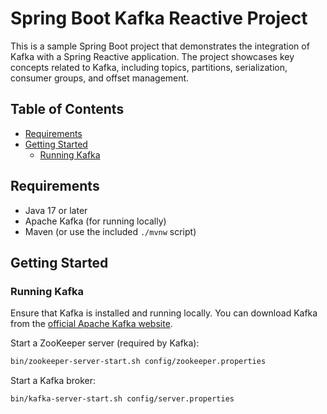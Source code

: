 # Spring Boot Kafka Reactive Project

This is a sample Spring Boot project that demonstrates the integration of Kafka with a Spring Reactive application. The project showcases key concepts related to Kafka, including topics, partitions, serialization, consumer groups, and offset management.

## Table of Contents

- [Requirements](#requirements)
- [Getting Started](#getting-started)
    - [Running Kafka](#running-kafka)

## Requirements

- Java 17 or later
- Apache Kafka (for running locally)
- Maven (or use the included `./mvnw` script)

## Getting Started

### Running Kafka

Ensure that Kafka is installed and running locally. You can download Kafka from the [official Apache Kafka website](https://kafka.apache.org/).

Start a ZooKeeper server (required by Kafka):

```bash
bin/zookeeper-server-start.sh config/zookeeper.properties
```

Start a Kafka broker:
```bash
bin/kafka-server-start.sh config/server.properties
```